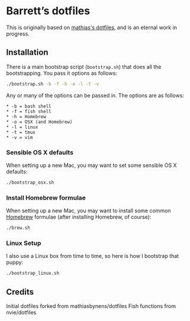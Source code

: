 # Barrett’s dotfiles

This is originally based on [mathias's dotfiles](mathiasbynens/dotfiles), and is an eternal work in progress.

## Installation

There is a main bootstrap script (`bootstrap.sh`) that does all the bootstrapping. You pass it options as follows:

```bash
./bootstrap.sh -b -f -h -o -l -t -v
```

Any or many of the options can be passed in. The options are as follows:
```
* -b = bash shell
* -f = fish shell
* -h = Homebrew
* -o = OSX (and Homebrew)
* -l = linux
* -t = tmux
* -v = vim
```

### Sensible OS X defaults

When setting up a new Mac, you may want to set some sensible OS X defaults:

```bash
./bootstrap_osx.sh
```

### Install Homebrew formulae

When setting up a new Mac, you may want to install some common [Homebrew](http://brew.sh/) formulae (after installing Homebrew, of course):

```bash
./brew.sh
```

### Linux Setup

I also use a Linux box from time to time, so here is how I bootstrap that puppy:

```bash
./bootstrap_linux.sh
```

## Credits

Initial dotfiles forked from mathiasbynens/dotfiles
Fish functions from nvie/dotfiles
